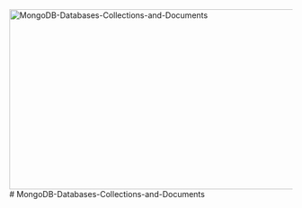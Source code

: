 
<img src="https://socialify.git.ci/Thobani660/MongoDB-Databases-Collections-and-Documents/image?description=1&descriptionEditable=This%20task%20demonstrates%20the%20creation%2C%20manipulation%2C%20and%20export%20of%20data%20using%20MongoDB.%20It%20also%20introduces%20JSON%20and%20BSON%20formats%2C%20and%20the%20process%20of%20version%20control%20using%20GitHub.&font=Jost&language=1&name=1&owner=1&stargazers=1&theme=Auto" alt="MongoDB-Databases-Collections-and-Documents" width="640" height="320" />
# MongoDB-Databases-Collections-and-Documents
